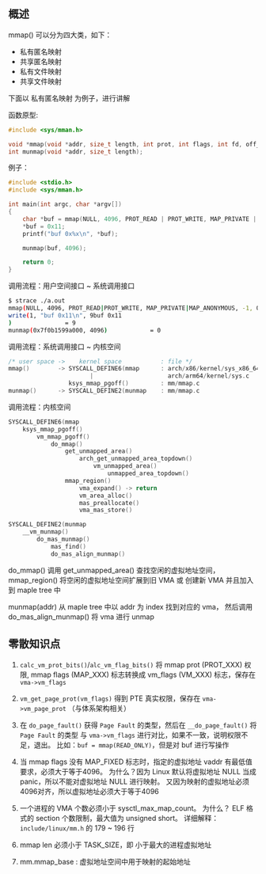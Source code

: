 ## 概述

mmap() 可以分为四大类，如下：

* 私有匿名映射
* 共享匿名映射
* 私有文件映射
* 共享文件映射

下面以 私有匿名映射 为例子，进行讲解

函数原型:

```c
#include <sys/mman.h>

void *mmap(void *addr, size_t length, int prot, int flags, int fd, off_t offset);
int munmap(void *addr, size_t length);
```

例子：

```c
#include <stdio.h>
#include <sys/mman.h>

int main(int argc, char *argv[])
{
	char *buf = mmap(NULL, 4096, PROT_READ | PROT_WRITE, MAP_PRIVATE | MAP_ANONYMOUS, -1, 0);
	*buf = 0x11;
	printf("buf 0x%x\n", *buf);

	munmap(buf, 4096);

	return 0;
}
```

调用流程：用户空间接口 ~ 系统调用接口

```bash
$ strace ./a.out
mmap(NULL, 4096, PROT_READ|PROT_WRITE, MAP_PRIVATE|MAP_ANONYMOUS, -1, 0) = 0x7f0b1599a000
write(1, "buf 0x11\n", 9buf 0x11
)               = 9
munmap(0x7f0b1599a000, 4096)            = 0
```

调用流程：系统调用接口 ~ 内核空间

```c
/* user space ->    kernel space           : file */
mmap()        -> SYSCALL_DEFINE6(mmap      : arch/x86/kernel/sys_x86_64.c
                       |                     arch/arm64/kernel/sys.c
                 ksys_mmap_pgoff()         : mm/mmap.c
munmap()      -> SYSCALL_DEFINE2(munmap    : mm/mmap.c
```

调用流程：内核空间

```c
SYSCALL_DEFINE6(mmap
    ksys_mmap_pgoff()
        vm_mmap_pgoff()
            do_mmap()
                get_unmapped_area()
                    arch_get_unmapped_area_topdown()
                        vm_unmapped_area()
                            unmapped_area_topdown()
                mmap_region()
                    vma_expand() -> return
                    vm_area_alloc()
                    mas_preallocate()
                    vma_mas_store()

SYSCALL_DEFINE2(munmap
    __vm_munmap()
        do_mas_munmap()
            mas_find()
            do_mas_align_munmap()
```

do_mmap() 调用 get_unmapped_area() 查找空闲的虚拟地址空间，
mmap_region() 将空闲的虚拟地址空间扩展到旧 VMA 或 创建新 VMA 并且加入到 maple tree 中

munmap(addr) 从 maple tree 中以 addr 为 index 找到对应的 vma，
然后调用 do_mas_align_munmap() 将 vma 进行 unmap

## 零散知识点

1. `calc_vm_prot_bits()`/`alc_vm_flag_bits()` 将 mmap prot (PROT_XXX) 权限,
mmap flags (MAP_XXX) 标志转换成 vm_flags (VM_XXX) 标志，保存在 `vma->vm_flags`

2. `vm_get_page_prot(vm_flags)` 得到 PTE 真实权限，保存在 `vma->vm_page_prot`
（与体系架构相关）

3. 在 `do_page_fault()` 获得 `Page Fault` 的类型，然后在 `__do_page_fault()`
将 `Page Fault` 的类型 与 `vma->vm_flags` 进行对比，如果不一致，说明权限不足，退出。
比如：`buf = mmap(READ_ONLY)`，但是对 buf 进行写操作

4. 当 mmap flags 没有 MAP_FIXED 标志时，指定的虚拟地址 vaddr 有最低值要求，必须大于等于4096。
为什么？因为 Linux 默认将虚拟地址 NULL 当成 panic，所以不能对虚拟地址 NULL 进行映射。
又因为映射的虚拟地址必须4096对齐，所以虚拟地址必须大于等于4096

5. 一个进程的 VMA 个数必须小于 sysctl_max_map_count。
为什么？ ELF 格式的 section 个数限制，最大值为 unsigned short。
详细解释：`include/linux/mm.h` 的 179 ~ 196 行

6. mmap len 必须小于 TASK_SIZE，即 小于最大的进程虚拟地址

7. mm.mmap_base : 虚拟地址空间中用于映射的起始地址

